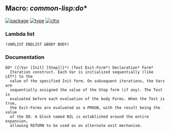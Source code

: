 ## Macro: ***common-lisp:do****
[![package](https://img.shields.io/badge/Package-COMMON--LISP-5f9ea0.svg?style=social&colorA=999999)](../) [![type](https://img.shields.io/badge/Type-Macro-5f9ea0.svg?style=social&colorA=999999)](../#macro) [![clhs](https://img.shields.io/badge/CLHS-DO*-5f9ea0.svg?style=social&colorA=999999)](http://www.lispworks.com/documentation/HyperSpec/Body/m_do_do.htm) 
### Lambda list
```
(VARLIST ENDLIST &BODY BODY)
```
### Documentation
```
DO* ({(Var [Init] [Step])}*) (Test Exit-Form*) Declaration* Form*
  Iteration construct. Each Var is initialized sequentially (like LET*) to the
  value of the specified Init form. On subsequent iterations, the Vars are
  sequentially assigned the value of the Step form (if any). The Test is
  evaluated before each evaluation of the body Forms. When the Test is true,
  the Exit-Forms are evaluated as a PROGN, with the result being the value
  of the DO. A block named NIL is established around the entire expansion,
  allowing RETURN to be used as an alternate exit mechanism.
```
